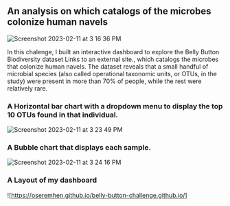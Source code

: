 ## An analysis on which catalogs of the microbes colonize human navels

![Screenshot 2023-02-11 at 3 16 36 PM](https://user-images.githubusercontent.com/106120403/218279365-b08bbe85-41fc-4011-972a-79587f3e7498.png)

In this chalenge, I built an interactive dashboard to explore the Belly Button Biodiversity dataset Links to an external site., which catalogs the microbes that colonize human navels.
The dataset reveals that a small handful of microbial species (also called operational taxonomic units, or OTUs, in the study) were present in more than 70% of people, while the rest were relatively rare.

### A Horizontal bar chart with a dropdown menu to display the top 10 OTUs found in that individual.

![Screenshot 2023-02-11 at 3 23 49 PM](https://user-images.githubusercontent.com/106120403/218279648-444464c8-4da7-4079-a1ac-36d6650adbfa.png)

### A Bubble chart that displays each sample.

![Screenshot 2023-02-11 at 3 24 16 PM](https://user-images.githubusercontent.com/106120403/218279662-d2e198c2-341b-4691-9205-522ddeeea760.png)

### A Layout of my dashboard
![https://oseremhen.github.io/belly-button-challenge.github.io/]

